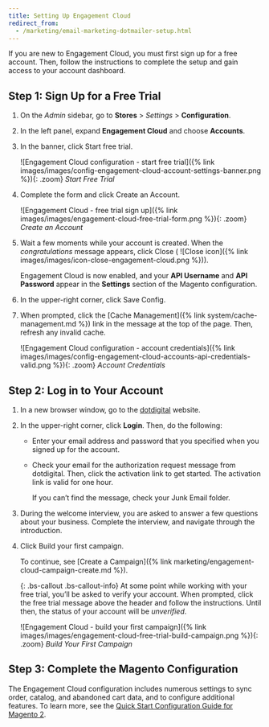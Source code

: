 ```yaml
---
title: Setting Up Engagement Cloud
redirect_from: 
  - /marketing/email-marketing-dotmailer-setup.html
---
```


If you are new to Engagement Cloud, you must first sign up for a free account. Then, follow the instructions to complete the setup and gain access to your account dashboard.

## Step 1: Sign Up for a Free Trial

1. On the _Admin_ sidebar, go to **Stores** > _Settings_ > **Configuration**.

1. In the left panel, expand **Engagement Cloud** and choose **Accounts**.

1. In the banner, click <span class="btn">Start free trial</span>.

    ![Engagement Cloud configuration - start free trial]({% link images/images/config-engagement-cloud-account-settings-banner.png %}){: .zoom}
    _Start Free Trial_

1. Complete the form and click <span class="btn">Create an Account</span>.

    ![Engagement Cloud - free trial sign up]({% link images/images/engagement-cloud-free-trial-form.png %}){: .zoom}
    _Create an Account_

1. Wait a few moments while your account is created. When the _congratulations_ message appears, click Close ( ![Close icon]({% link images/images/icon-close-engagement-cloud.png %})).

    Engagement Cloud is now enabled, and your **API Username** and **API Password** appear in the **Settings** section of the Magento configuration.

1. In the upper-right corner, click <span class="btn">Save Config</span>.

1. When prompted, click the [Cache Management]({% link system/cache-management.md %}) link in the message at the top of the page. Then, refresh any invalid cache.

    ![Engagement Cloud configuration - account credentials]({% link images/images/config-engagement-cloud-accounts-api-credentials-valid.png %}){: .zoom}
    _Account Credentials_

## Step 2: Log in to Your Account

1. In a new browser window, go to the [dotdigital][1] website.

1. In the upper-right corner, click **Login**. Then, do the following:

    - Enter your email address and password that you specified when you signed up for the account.

    - Check your email for the authorization request message from dotdigital. Then, click the activation link to get started. The activation link is valid for one hour.

        If you can’t find the message, check your Junk Email folder.

1. During the welcome interview, you are asked to answer a few questions about your business. Complete the interview, and navigate through the introduction.

1. Click <span class="btn">Build your first campaign</span>.

   To continue, see [Create a Campaign]({% link marketing/engagement-cloud-campaign-create.md %}).

    {: .bs-callout .bs-callout-info}
    At some point while working with your free trial, you’ll be asked to verify your account. When prompted, click the free trial message above the header and follow the instructions. Until then, the status of your account will be _unverified_.

    ![Engagement Cloud - build your first campaign]({% link images/images/engagement-cloud-free-trial-build-campaign.png %}){: .zoom}
    _Build Your First Campaign_

## Step 3: Complete the Magento Configuration

The Engagement Cloud configuration includes numerous settings to sync order, catalog, and abandoned cart data, and to configure additional features. To learn more, see the [Quick Start Configuration Guide for Magento 2][2].

[1]: https://dotdigital.com/
[2]: https://support.dotmailer.com/hc/en-gb/articles/360000638264-Configuration-guide-Magento-2
